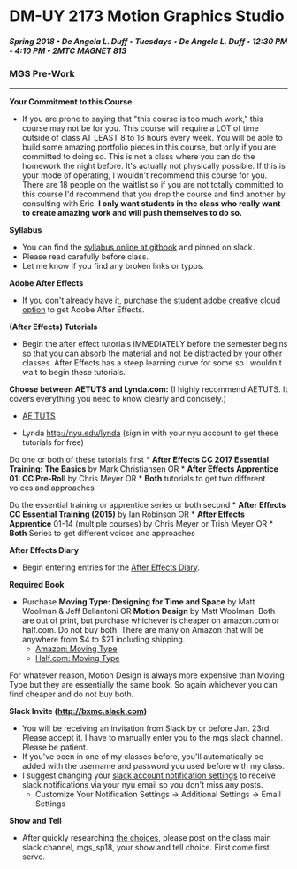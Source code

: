 # DM-UY 2173 Motion Graphics Studio

##### Spring 2018 • De Angela L. Duff • Tuesdays • De Angela L. Duff • 12:30 PM - 4:10 PM • 2MTC MAGNET 813

### MGS Pre-Work

---
**Your Commitment to this Course**
* If you are prone to saying that "this course is too much work," this course may not be for you. This course will require a LOT of time outside of class AT LEAST 8 to 16 hours every week. You will be able to build some amazing portfolio pieces in this course, but only if you are committed to doing so. This is not a class where you can do the homework the night before. It's actually not physically possible. If this is your mode of operating, I wouldn't recommend this course for you. There are 18 people on the waitlist so if you are not totally committed to this course I'd recommend that you drop the course and find another by consulting with Eric. **I only want students in the class who really want to create amazing work and will push themselves to do so.**

**Syllabus**
* You can find the [syllabus online at gitbook](https://deangela.gitbooks.io/motion-graphics-studio-spring-2018/content/syllabus.html) and pinned on slack.
* Please read carefully before class.
* Let me know if you find any broken links or typos.

**Adobe After Effects**
* If you don't already have it, purchase the [student adobe creative cloud option](https://www.adobe.com/creativecloud/buy/students.html?promoid=N7FDRVG6&mv=other) to get Adobe After Effects.

**(After Effects) Tutorials**
* Begin the after effect tutorials IMMEDIATELY before the semester begins so that you can absorb the material and not be distracted by your other classes. After Effects has a steep learning curve for some so I wouldn't wait to begin these tutorials. 

**Choose between AETUTS and Lynda.com:** (I highly recommend AETUTS. It covers everything you need to know clearly and concisely.)

* [AE TUTS](ae_tuts_homework.md)

* Lynda http://nyu.edu/lynda (sign in with your nyu account to get these tutorials for free)


Do one or both of these tutorials first
    * **After Effects CC 2017 Essential Training: The Basics** by Mark Christiansen OR
    * **After Effects Apprentice 01: CC Pre-Roll** by Chris Meyer OR
    * **Both** tutorials to get two different voices and approaches

Do the essential training or apprentice series or both second
    * **After Effects CC Essential Training (2015)** by Ian Robinson OR
    * **After Effects Apprentice** 01-14 (multiple courses) by Chris Meyer or Trish Meyer OR
    * **Both** Series to get different voices and approaches

**After Effects Diary**
* Begin entering entries for the [After Effects Diary](https://deangela.gitbooks.io/motion-graphics-studio-spring-2017/content/after_effects_diary.html).

**Required Book**
* Purchase **Moving Type: Designing for Time and Space** by Matt Woolman & Jeff Bellantoni OR **Motion Design** by Matt Woolman. Both are out of print, but purchase whichever is cheaper on amazon.com or half.com. Do not buy both. There are many on Amazon that will be anywhere from $4 to $21 including shipping.
    * [Amazon: Moving Type](https://www.amazon.com/Moving-Type-Designing-Time-Space/dp/2880463696/ref=sr_1_1?ie=UTF8&qid=1484081727&sr=8-1&keywords=moving+type) 
    * [Half.com: Moving Type](http://product.half.ebay.com/Type-in-Motion-Innovations-in-Digital-Graphics-by-Matt-Woolman-and-Jeff-Bellantoni-1999-Hardcover/1127478&tg=info)

For whatever reason, Motion Design is always more expensive than Moving Type but they are essentially the same book. So again whichever you can find cheaper and do not buy both.

**Slack Invite (http://bxmc.slack.com)**
* You will be receiving an invitation from Slack by or before Jan. 23rd. Please accept it. I have to manually enter you to the mgs slack channel. Please be patient.
* If you've been in one of my classes before, you'll automatically be added with the username and password you used before with my class.
* I suggest changing your [slack account notification settings](https://bxmc.slack.com/account/notifications) to receive slack notifications via your nyu email so you don't miss any posts. 
    * Customize Your Notification Settings -> Additional Settings -> Email Settings

**Show and Tell**
* After quickly researching [the choices](https://deangela.gitbooks.io/motion-graphics-studio-spring-2018/content/show_and_tells.html), please post on the class main slack channel, mgs_sp18, your show and tell choice. First come first serve.

